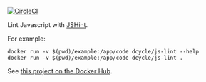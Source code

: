 [![CircleCI](https://circleci.com/gh/dcycle/docker-js-lint.svg?style=svg)](https://circleci.com/gh/dcycle/docker-js-lint)

Lint Javascript with [JSHint](http://jshint.com/install/).

For example:

    docker run -v $(pwd)/example:/app/code dcycle/js-lint --help
    docker run -v $(pwd)/example:/app/code dcycle/js-lint .

See [this project on the Docker Hub](https://hub.docker.com/r/dcycle/js-lint/).
